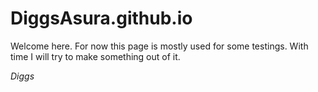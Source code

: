 # DiggsAsura.github.io

Welcome here. For now this page is mostly used for some testings. With time I will
try to make something out of it. 

*Diggs*
